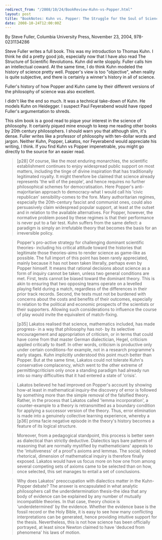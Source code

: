 ```yaml
---
redirect_from: "/2008/10/24/BookReview-Kuhn-vs-Popper.html"
layout: post
title: "BookNotes: Kuhn vs. Popper: The Struggle for the Soul of Science"
date: 2008-10-24T12:00:00Z
---
```

By Steve Fuller, Columbia University Press, November 23, 2004, 978-0231134286

Steve Fuller writes a full book.  This was my introduction to
Thomas Kuhn.  I think he did a pretty good job, especially now that I
have also read The Structure of Scientific Revolutions.  Kuhn did
write sloppily.  Fuller calls him an intellectual coward.  At the same
time, I do think Kuhn modeled the history of science pretty well.
Popper's view is too "objective", when reality is quite subjective, and
there is certainly a winner's history in all of science.

Fuller's history of how Popper and Kuhn came by their different
versions of the philosophy of science was also excellent.

I didn't like the end so much.  It was a technical take-down of Kuhn.
He models Kuhn on Heidegger.  I suspect Paul Feyerabend would have
ripped Fuller's argumentation to shreds.

This slim book is a good read to pique your interest in the science of
philosophy.  It certainly piqued mine enough to keep me reading other
books by 20th century philosophers.  I should warn you that although
slim, it's dense.  Fuller writes like a professor of philosophy with
ten-dollar words and jargon.  Neither Kuhn, Popper, Lakatos, nor
Feyerabend would appreciate his writing, I think.  If you find Kuhn vs
Popper impenetrable, you might go directly to the source for an easier
read.


> [p28] Of course, like the most enduring monarchies, the scientific
> establishment continues to enjoy widespread public support on most
> matters, including the tinge of divine inspiration that has
> traditionally legitimated royalty. It might therefore be claimed that
> science already represents 'the will of the people', and hence
> requires no further philosophical schemes for democratisation. Here
> Popper's anti-majoritarian approach to democracy-what I would call his
> 'civic republican' sensibility-comes to the fore. Many authoritarian
> regimes, especially the 20th-century fascist and communist ones, could
> also persuasively claim widespread popular support, at least at the
> outset and in relation to the available alternatives. For Popper,
> however, the normative problem posed by these regimes is that their
> performance is never put to a fair test. Kuhn suffers from the same
> defect: a paradigm is simply an irrefutable theory that becomes the
> basis for an irreversible policy.



> Popper's pro-active strategy for challenging dominant scientific
> theories- including his critical attitude toward the histories that
> legitimate those theories-aims to render science as game-like as
> possible. The full import of this point has been rarely appreciated,
> mainly because it has not been taken literally, perhaps even by Popper
> himself. It means that rational decisions about science as a form of
> inquiry cannot be taken, unless two general conditions are met. First,
> tests cannot be biased toward the dominant theory. This is akin to
> ensuring that two opposing teams operate on a levelled playing field
> during a match, regardless of the differences in their prior track
> records. Second, the tests must not be burdened with concerns about
> the costs and benefits of their outcomes, especially in relation to
> the political and economic prospects of the scientists or their
> supporters. Allowing such considerations to influence the course of
> play would invite the equivalent of match-fixing.



> [p35] Lakatos realised that science, mathematics included, has made
> progress- in a way that philosophy has not- by its selective
> encouragement and appropriation of criticism, or in terms that could
> have come from that master German dialectician, Hegel, criticism
> applied critically to itself. In other words, criticism is productive
> only under certain conditions-for example, not in a research
> programme's early stages. Kuhn implicitly understood this point much
> better than Popper. But at the same time, Lakatos could not tolerate
> Kuhn's conservative complacency, which went to the other extreme of
> permittingcriticism only once a standing paradigm had already run into
> so many difficulties that it had entered a state of 'crisis'.



> Lakatos believed he had improved on Popper's account by showing how-at
> least in mathematical inquiry-the discovery of error is followed by
> something more than the simple removal of the falsified
> theory. Rather, in the process that Lakatos called 'lemma
> incorporation', a counter-example to a theory is retransmitted as a
> boundary condition for applying a successor version of the
> theory. Thus, error elimination is made into a genuinely collective
> learning experience, whereby a [p36] prima facie negative episode in
> the theory's history becomes a feature of its logical structure.



> Moreover, from a pedagogical standpoint, this process is better seen
> as dialectical than strictly deductive. Dialectics lays bare patterns
> of reasoning that are normally mystified by mathematicians' appeals to
> the 'intuitiveness' of a proof's axioms and lemmas. The social, indeed
> rhetorical, dimension of mathematical inquiry is therefore finally
> exposed. Lakatos would have us focus more on how one from among
> several competing sets of axioms came to be selected than on how, once
> selected, this set manages to entail a set of conclusions.



> Why does Lakatos' preoccupation with dialectics matter in the
> Kuhn-Popper debate? The answer is encapsulated in what analytic
> philosophers call the underdetermination thesis-the idea that any body
> of evidence can be explained by any number of mutually incompatible
> theories. In that case, theory choice is 'underdetermined' by the
> evidence. Whether the evidence base is the fossil record or the Holy
> Bible, it is easy to see how many conflicting interpretations can be
> generated, hence providing intuitive support for the
> thesis. Nevertheless, this is not how science has been officially
> portrayed, at least since Newton claimed to have 'deduced from
> phenomena' his laws of motion.
